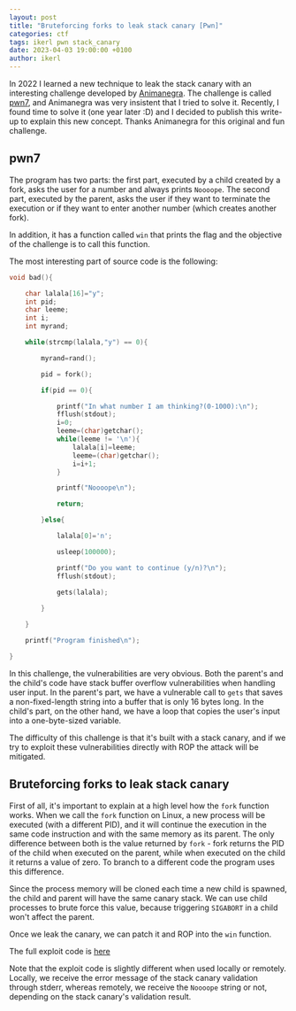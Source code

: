 ```yaml
---
layout: post
title: "Bruteforcing forks to leak stack canary [Pwn]"
categories: ctf
tags: ikerl pwn stack_canary
date: 2023-04-03 19:00:00 +0100
author: ikerl
---
```


In 2022 I learned a new technique to leak the stack canary with an interesting challenge developed by [Animanegra](https://underc0de.org/foro/profile/?u=64559). The challenge is called [pwn7](https://bitbucket.org/tlmsec/ctf/src/master/dockers/pwn7/), and Animanegra was very insistent that I tried to solve it. Recently, I found time to solve it (one year later :D) and I decided to publish this write-up to explain this new concept. Thanks Animanegra for this original and fun challenge.

## pwn7

The program has two parts: the first part, executed by a child created by a fork, asks the user for a number and always prints `Noooope`. The second part, executed by the parent, asks the user if they want to terminate the execution or if they want to enter another number (which creates another fork). 

In addition, it has a function called `win` that prints the flag and the objective of the challenge is to call this function.

The most interesting part of source code is the following:

```c
void bad(){

	char lalala[16]="y";
	int pid;
	char leeme;
	int i;
	int myrand;

	while(strcmp(lalala,"y") == 0){

		myrand=rand();

		pid = fork();

		if(pid == 0){

			printf("In what number I am thinking?(0-1000):\n");
			fflush(stdout);
			i=0;
			leeme=(char)getchar();
			while(leeme != '\n'){
				lalala[i]=leeme;
				leeme=(char)getchar();
				i=i+1;
			}

			printf("Noooope\n");

			return;

		}else{

			lalala[0]='n';

			usleep(100000);

			printf("Do you want to continue (y/n)?\n");
			fflush(stdout);

			gets(lalala);
	
		}

	}

	printf("Program finished\n");

}
```

In this challenge, the vulnerabilities are very obvious. Both the parent's and the child's code have stack buffer overflow vulnerabilities when handling user input. In the parent's part, we have a vulnerable call to `gets` that saves a non-fixed-length string into a buffer that is only 16 bytes long. In the child's part, on the other hand, we have a loop that copies the user's input into a one-byte-sized variable.

The difficulty of this challenge is that it's built with a stack canary, and if we try to exploit these vulnerabilities directly with ROP the attack will be mitigated.

## Bruteforcing forks to leak stack canary

First of all, it's important to explain at a high level how the `fork` function works. When we call the `fork` function on Linux, a new process will be executed (with a different PID), and it will continue the execution in the same code instruction and with the same memory as its parent. The only difference between both is the value returned by `fork` - fork returns the PID of the child when executed on the parent, while when executed on the child it returns a value of zero. To branch to a different code the program uses this difference.

Since the process memory will be cloned each time a new child is spawned, the child and parent will have the same canary stack. We can use child processes to brute force this value, because triggering `SIGABORT` in a child won't affect the parent.

Once we leak the canary, we can patch it and ROP into the `win` function.

The full exploit code is [here](https://gist.github.com/ikerl/ca9aaa94680cb861a5b6bc02d8588b82)

Note that the exploit code is slightly different when used locally or remotely. Locally, we receive the error message of the stack canary validation through stderr, whereas remotely, we receive the `Noooope` string or not, depending on the stack canary's validation result.